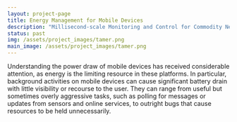 ```yaml
---
layout: project-page
title: Energy Management for Mobile Devices
description: "Millisecond-scale Monitoring and Control for Commodity Networks"
status: past
img: /assets/project_images/tamer.png
main_image: /assets/project_images/tamer.png
---
```


Understanding the power draw of mobile devices has received
considerable attention, as energy is the limiting resource in these
platforms. In particular, background activities on mobile devices can
cause significant battery drain with little visibility or recourse to
the user. They can range from useful but sometimes overly aggressive
tasks, such as polling for messages or updates from sensors and online
services, to outright bugs that cause resources to be held
unnecessarily.

